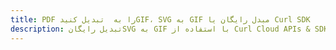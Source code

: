 ---title: PDF را به  تبدیل کنیدGIF، SVG به GIF مبدل رایگان یا Curl SDKdescription: تبدیل رایگانSVG به GIF با استفاده از Curl Cloud APIs & SDK همچنین اسناد PDF را در Cloud ایجاد، ویرایش و رندر کنید.---